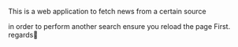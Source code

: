 This is a web application to fetch news from a certain source

<!-- important tips -->
in order to perform another search ensure you reload the page 
First.
regards🤝
